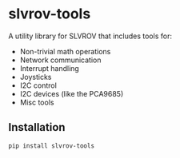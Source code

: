 # slvrov-tools

A utility library for SLVROV that includes tools for:

- Non-trivial math operations
- Network communication
- Interrupt handling
- Joysticks
- I2C control
- I2C devices (like the PCA9685)
- Misc tools

## Installation

```bash
pip install slvrov-tools
